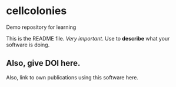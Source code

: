 # cellcolonies
Demo repository for learning

This is the README file. *Very important*. Use to **describe** what your software is doing.

Also, give DOI here.
--
Also, link to own publications using this software here.

